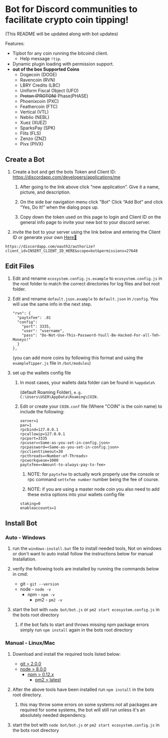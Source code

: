 # Bot for Discord communities to facilitate crypto coin tipping!
(This README will be updated along with bot updates)

Features:
- Tipbot for any coin running the bitcoind client.
    - Help message `!tip`.
- Dynamic plugin loading with permission support.
- **out of the box Supported Coins**
    - Dogecoin (DOGE)
    - Ravencoin (RVN)
    - LBRY Credits (LBC)
    - Uniform Fiscal Object (UFO)
    - ~~Proton (PROTON)~~ Phase(PHASE)
    - Phoenixcoin (PXC)
    - Feathercoin (FTC)
    - Vertical (VTL)
    - Neblio (NEBL)
    - Xuez (XUEZ)
    - SparksPay (SPK)
    - Flits (FLS)
    - Zenzo (ZNZ)
    - Pivx (PIVX)


## Create a Bot

1) Create a bot and get the bots Token and Client ID: https://discordapp.com/developers/applications/me

    1) After going to the link above click “new application”. Give it a name, picture, and description.

    2) On the side bar navigation menu click "Bot" Click “Add Bot” and click “Yes, Do It!” when the dialog pops up.

    3) Copy down the token used on this page to login and Client ID on the general info page to invite your new bot to your discord server.

2) invite the bot to your server using the link below and entering the Client ID or generate your own [Here:link:](https://discordapi.com/permissions.html)

```
https://discordapp.com/oauth2/authorize?client_id=INSERT_CLIENT_ID_HERE&scope=bot&permissions=27648
```

## Edit Files

1) Edit and rename `ecosystem.config.js.example` to `ecosystem.config.js` in the root folder to match the correct directories for log files and bot root folder.

2) Edit and rename `default.json.example` to `default.json` in `/config`. You will use the same info in the next step.

    ```
    "rvn": {
      "paytxfee": .01
      "config":
        "port": 3335,
        "user": "username",
        "pass": "Do-Not-Use-This-Password-Youll-Be-Hacked-For-all-Teh-Moneys!"
      }
    },
    ```

    (you can add more coins by following this format and using the `exampleTipper.js` file in `/bot/modules`)

3) set up the wallets config file

    1) In most cases, your wallets data folder can be found in `%appdata%`

        (default Roaming Folder), `e.g. C:\Users\USER\AppData\Roaming\COIN.`

    2) Edit or create your `COIN.conf` file (Where "COIN" is the coin name) to include the following:

        ```
        server=1
        par=1
        rpcbind=127.0.0.1
        rpcallowip=127.0.0.1
        rpcport=3335
        rpcuser=<Same-as-you-set-in-config.json>
        rpcpassword=<Same-as-you-set-in-config.json>
        rpcclienttimeout=30
        rpcthreads=<Number-of-Threads>
        rpcworkqueue=1000
        paytxfee=<Amount-to-always-pay-tx-fee>
        ```

        1) NOTE: for `paytxfee` to actually work properly use the console or rpc command `settxfee number` number being the fee of course.

        2) NOTE: if you are using a master node coin you also need to add these extra options into your wallets config file

          ```
          staking=0
          enableaccounts=1
          ```

## Install Bot

### Auto - Windows

1) run the `windows-install.bat` file to install needed tools, Not on windows or don't want to auto install follow the instructions below for manual Installation.

2) verify the following tools are installed by running the commands below in cmd:

      * git - `git --version`
      * node - `node -v`
        * npm - `npm -v`
          * pm2 - `pm2 -v`

3) start the bot with `node bot/bot.js` or `pm2 start ecosystem.config.js` in the bots root directory

    1) if the bot fails to start and throws missing npm package errors simply run `npm install` again in the bots root directory

### Manual - Linux/Mac

1) Download and install the required tools listed below:
      * [git > 2.0.0](https://git-scm.com/downloads)
      * [node > 8.0.0](https://nodejs.org/en/)
        * [npm > 0.12.x](https://nodejs.org/en/)
          * [pm2 > latest](http://pm2.keymetrics.io/)

2) After the above tools have been installed run `npm install` in the bots root directory.

    1) this may throw some errors on some systems not all packages are required for some systems, the bot will still run unless it's an absolutely needed dependency.

3) start the bot with `node bot/bot.js` or `pm2 start ecosystem.config.js` in the bots root directory
